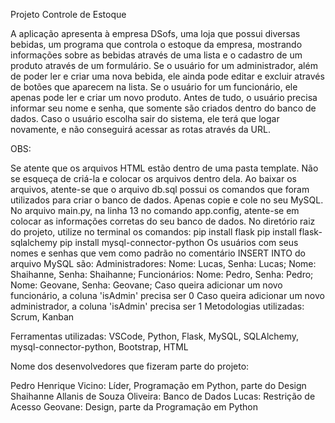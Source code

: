 Projeto Controle de Estoque

A aplicação apresenta à empresa DSofs, uma loja que possui diversas bebidas, um programa que controla o estoque da empresa, mostrando informações sobre as bebidas através de uma lista e o cadastro de um produto através de um formulário. Se o usuário for um administrador, além de poder ler e criar uma nova bebida, ele ainda pode editar e excluir através de botões que aparecem na lista. Se o usuário for um funcionário, ele apenas pode ler e criar um novo produto. Antes de tudo, o usuário precisa informar seu nome e senha, que somente são criados dentro do banco de dados. Caso o usuário escolha sair do sistema, ele terá que logar novamente, e não conseguirá acessar as rotas através da URL.

OBS:

Se atente que os arquivos HTML estão dentro de uma pasta template. Não se esqueça de criá-la e colocar os arquivos dentro dela.
Ao baixar os arquivos, atente-se que o arquivo db.sql possui os comandos que foram utilizados para criar o banco de dados. Apenas copie e cole no seu MySQL.
No arquivo main.py, na linha 13 no comando app.config, atente-se em colocar as informações corretas do seu banco de dados.
No diretório raiz do projeto, utilize no terminal os comandos:
pip install flask
pip install flask-sqlalchemy
pip install mysql-connector-python
Os usuários com seus nomes e senhas que vem como padrão no comentário INSERT INTO do arquivo MySQL são:
Administradores:
Nome: Lucas, Senha: Lucas;
Nome: Shaihanne, Senha: Shaihanne;
Funcionários:
Nome: Pedro, Senha: Pedro;
Nome: Geovane, Senha: Geovane;
Caso queira adicionar um novo funcionário, a coluna 'isAdmin' precisa ser 0
Caso queira adicionar um novo administrador, a coluna 'isAdmin' precisa ser 1
Metodologias utilizadas: Scrum, Kanban

Ferramentas utilizadas: VSCode, Python, Flask, MySQL, SQLAlchemy, mysql-connector-python, Bootstrap, HTML

Nome dos desenvolvedores que fizeram parte do projeto:

Pedro Henrique Vicino: Líder, Programação em Python, parte do Design
Shaihanne Allanis de Souza Oliveira: Banco de Dados
Lucas: Restrição de Acesso
Geovane: Design, parte da Programação em Python